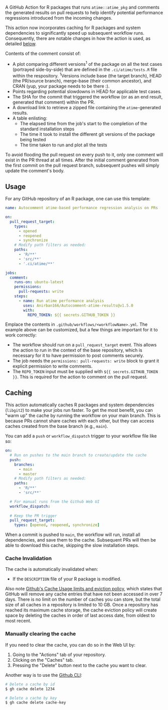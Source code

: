 A GitHub Action for R packages that runs `atime::atime_pkg` and comments the generated results on pull requests to help identify potential performance regressions introduced from the incoming changes.

This action now incorporates caching for R packages and system dependencies to significantly speed up subsequent workflow runs. Consequently, there are notable changes in how the action is used, as detailed [below](#caching).

Contents of the comment consist of:
- A plot comparing different versions<sup>1</sup> of the package on all the test cases (portrayed side-by-side) that are defined in the `.ci/atime/tests.R` file within the respository. <sup>1</sup>Versions include base (the target branch), HEAD (the PR/source branch), merge-base (their common ancestor), and CRAN (yup, your package needs to be there :).
- Points regarding potential slowdowns in HEAD for applicable test cases.
- The SHA for the commit that triggered the workflow (or as an end result, generated that comment) within the PR.
- A download link to retrieve a zipped file containing the `atime`-generated results.
- A table enlisting:
  - The elapsed time from the job's start to the completion of the standard installation steps
  - The time it took to install the different git versions of the package being tested
  - The time taken to run and plot all the tests

To avoid flooding the pull request on every push to it, only one comment will exist in the PR thread at all times. After the initial comment generated from the first commit on the pull request branch, subsequent pushes will simply update the comment's body.

## Usage

For any GitHub repository of an R package, one can use this template:
```yml
name: Autocomment atime-based performance regression analysis on PRs

on:
  pull_request_target:
    types:
      - opened
      - reopened
      - synchronize
    # Modify path filters as needed:
    paths:
      - 'R/**'
      - 'src/**'
      - '.ci/atime/**'

jobs:
  comment:
    runs-on: ubuntu-latest
    permissions:
      pull-requests: write
    steps:
      - name: Run atime performance analysis
        uses: Anirban166/Autocomment-atime-results@v1.5.0
        with:
          REPO_TOKEN: ${{ secrets.GITHUB_TOKEN }}
```
Emplace the contents in `.github/workflows/<workflowName>.yml`. The example above can be customized, but a few things are important for it to work correctly:
- The workflow should run on a `pull_request_target` event. This allows the action to run in the context of the base repository, which is necessary for it to have permission to post comments securely.
- The job needs the `permissions: pull-requests: write` block to grant it explicit permission to write comments.
- The `REPO_TOKEN` input must be supplied with `${{ secrets.GITHUB_TOKEN }}`. This is required for the action to comment on the pull request.

## Caching

This action automatically caches R packages and system dependencies (`libgit2`) to make your jobs run faster. To get the most benefit, you can "warm up" the cache by running the workflow on your main branch. This is because PRs cannot share caches with each other, but they can access caches created from the base branch (e.g., `main`).

You can add a `push` or `workflow_dispatch` trigger to your workflow file like so:
```yml
on:
  # Run on pushes to the main branch to create/update the cache
  push:
    branches:
      - main
      - master
    # Modify path filters as needed:
    paths:
      - 'R/**'
      - 'src/**'

  # For manual runs from the Github Web UI
  workflow_dispatch:
  
  # Keep the PR trigger
  pull_request_target:
    types: [opened, reopened, synchronize]
```
When a commit is pushed to `main`, the workflow will run, install all dependencies, and save them to the cache. Subsequent PRs will then be able to download this cache, skipping the slow installation steps.

### Cache Invalidation

The cache is automatically invalidated when:

- If the `DESCRIPTION` file of your R package is modified.

Also note [Github's Cache Usage limits and eviction policy](https://docs.github.com/en/actions/reference/dependency-caching-reference#usage-limits-and-eviction-policy), which states that GitHub will remove any cache entries that have not been accessed in over 7 days. There is no limit on the number of caches you can store, but the total size of all caches in a repository is limited to 10 GB. Once a repository has reached its maximum cache storage, the cache eviction policy will create space by deleting the caches in order of last access date, from oldest to most recent.

### Manually clearing the cache

If you need to clear the cache, you can do so in the Web UI by:

1. Going to the "Actions" tab of your repository.
2. Clicking on the "Caches" tab.
3. Pressing the "Delete" button next to the cache you want to clear.

Another way is to use the [Github CLI](https://cli.github.com/manual/gh_cache_delete):

```bash
# Delete a cache by id
$ gh cache delete 1234

# Delete a cache by key
$ gh cache delete cache-key
```
